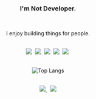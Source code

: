 <div align="center">

  ### I'm Not Developer.
  
  <br/>
  
  <p>I enjoy building things for people.</p>

  <br/>
  
  <div>
    <img src="https://img.shields.io/badge/JavaScript-F7DF1E?style=flat-square&logo=javascript&logoColor=black"/>&nbsp;
    <img src="https://img.shields.io/badge/TypeScript-3178C6?style=flat-square&logo=typescript&logoColor=white"/>&nbsp;
    <img src="https://img.shields.io/badge/NestJS-E0234E?style=flat-square&logo=nestjs&logoColor=white"/>&nbsp;
    <img src="https://img.shields.io/badge/React-61DAFB?style=flat-square&logo=react&logoColor=black"/>&nbsp;
    <img src="https://img.shields.io/badge/Svelte-FF3E00?style=flat-square&logo=svelte&logoColor=white"/>&nbsp;
  </div>

  <br/>

  ![Top Langs](https://github-readme-stats.vercel.app/api/top-langs/?username=markab-j&layout=compact)
  
  <br/>

  <div>
    <a href="mailto:markab.j.nn@example.com">
      <img src="https://img.shields.io/badge/Gmail-EA4335?style=flat-square&logo=gmail&logoColor=white"/>
    </a>&nbsp;
    <a href="https://markab-j.github.io">
      <img src="https://img.shields.io/badge/Blog-121212?style=flat-square&logo=blogger&logoColor=white"/>
    </a>
  </div>
</div>
